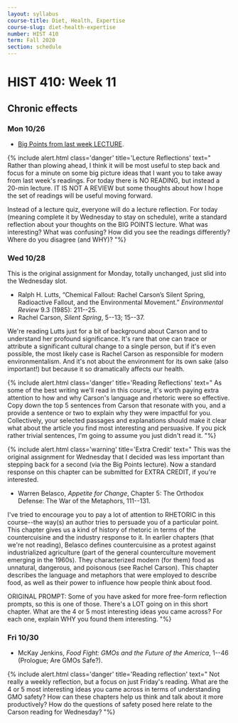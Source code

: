 ```yaml
---
layout: syllabus
course-title: Diet, Health, Expertise
course-slug: diet-health-expertise
number: HIST 410
term: Fall 2020
section: schedule
---
```


# HIST 410: Week 11

## Chronic effects

### Mon 10/26
- [Big Points from last week LECTURE](https://youtu.be/joTMK0Gy7x4).

{% include alert.html class='danger' title='Lecture Reflections' text="
Rather than plowing ahead, I think it will be most useful to step back and focus for a minute on some big picture ideas that I want you to take away from last week's readings. For today there is NO READING, but instead a 20-min lecture. IT IS NOT A REVIEW but some thoughts about how I hope the set of readings will be useful moving forward.

Instead of a lecture quiz, everyone will do a lecture reflection. For today (meaning complete it by Wednesday to stay on schedule), write a standard reflection about your thoughts on the BIG POINTS lecture. What was interesting? What was confusing? How did you see the readings differently? Where do you disagree (and WHY)?
"%}


### Wed 10/28
This is the original assignment for Monday, totally unchanged, just slid into the Wednesday slot.

- Ralph H. Lutts, “Chemical Fallout: Rachel Carson’s Silent Spring, Radioactive Fallout, and the Environmental Movement.” _Environmental Review_ 9.3 (1985): 211--25.
- Rachel Carson, _Silent Spring_, 5--13; 15--37.

We're reading Lutts just for a bit of background about Carson and to understand her profound significance. It's rare that one can trace or attribute a significant cultural change to a single person, but if it's even possible, the most likely case is Rachel Carson as responsible for modern environmentalism. And it's not about the environment for its own sake (also important!) but because it so dramatically affects our health.

{% include alert.html class='danger' title='Reading Reflections' text="
As some of the best writing we'll read in this course, it's worth paying extra attention to how and why Carson's language and rhetoric were so effective. Copy down the top 5 sentences from Carson that resonate with you, and a provide a sentence or two to explain why they were impactful for you. Collectively, your selected passages and explanations should make it clear what about the article you find most interesting and persuasive. If you pick rather trivial sentences, I'm going to assume you just didn't read it.
"%}



{% include alert.html class='warning' title='Extra Credit' text="
This was the original assignment for Wednesday that I decided was less important than stepping back for a second (via the Big Points lecture). Now a standard response on this chapter can be submitted for EXTRA CREDIT, if you're interested.

- Warren Belasco, _Appetite for Change_, Chapter 5: The Orthodox Defense: The War of the Metaphors, 111--131.

I've tried to encourage you to pay a lot of attention to RHETORIC in this course--the way(s) an author tries to persuade you of a particular point. This chapter gives us a kind of history of rhetoric in terms of the countercuisine and the industry response to it. In earlier chapters (that we're not reading), Belasco defines countercuisine as a protest against industrialized agriculture (part of the general counterculture movement emerging in the 1960s). They characterized modern (for them) food as unnatural, dangerous, and poisonous (see Rachel Carson). This chapter describes the language and metaphors that were employed to describe food, as well as their power to influence how people think about food.

ORIGINAL PROMPT: Some of you have asked for more free-form reflection prompts, so this is one of those. There's a LOT going on in this short chapter. What are the 4 or 5 most interesting ideas you came across? For each one, explain WHY you found them interesting.
"%}




### Fri 10/30
- McKay Jenkins, _Food Fight: GMOs and the Future of the America_, 1--46 (Prologue; Are GMOs Safe?).

{% include alert.html class='danger' title='Reading reflection' text="
Not really a weekly reflection, but a focus on just Friday's reading. What are the 4 or 5 most interesting ideas you came across in terms of understanding GMO safety? How can these chapters help us think and talk about it more productively? How do the questions of safety posed here relate to the Carson reading for Wednesday?
"%}
